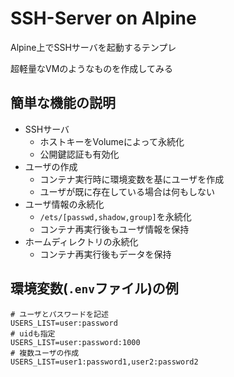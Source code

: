 # SSH-Server on Alpine
Alpine上でSSHサーバを起動するテンプレ

超軽量なVMのようなものを作成してみる

## 簡単な機能の説明
- SSHサーバ
  - ホストキーをVolumeによって永続化
  - 公開鍵認証も有効化
- ユーザの作成
  - コンテナ実行時に環境変数を基にユーザを作成
  - ユーザが既に存在している場合は何もしない
- ユーザ情報の永続化
  - `/ets/[passwd,shadow,group]`を永続化
  - コンテナ再実行後もユーザ情報を保持
- ホームディレクトリの永続化
  - コンテナ再実行後もデータを保持


## 環境変数(`.env`ファイル)の例
```
# ユーザとパスワードを記述
USERS_LIST=user:password
# uidも指定
USERS_LIST=user:password:1000
# 複数ユーザの作成
USERS_LIST=user1:password1,user2:password2
```
